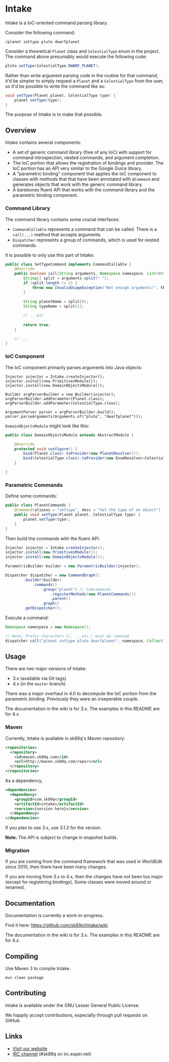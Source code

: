 # Intake

Intake is a IoC-oriented command parsing library.

Consider the following command:

```
/planet settype pluto dwarfplanet
```

Consider a theoretical `Planet` class and `CelestialType` enum in the project. The command above presumably would execute the following code:

```java
pluto.setType(CelestialType.DWARF_PLANET);
```

Rather than write argument parsing code in the routine for that command, it'd be simpler to simply request a `Planet` and a `CelestialType` from the user, so it'd be possible to write the command like so:

```java
void setType(Planet planet, CelestialType type) {
	planet.setType(type);
}
```

The purpose of Intake is to make that possible.

## Overview

Intake contains several components:

* A set of generic command library (free of any IoC) with support for command introspection, nested commands, and argument completion.
* The IoC portion that allows the registration of bindings and provider. The IoC portion has an API very similar to the Google Guice library.
* A "parametric binding" component that applies the IoC component to classes with methods that that have been annotated with `@Command` and generates objects that work with the generic command library.
* A barebones fluent API that works with the command library and the parametric binding component.

### Command Library

The command library contains some crucial interfaces:

* `CommandCallable` represents a command that can be called. There is a `call(...)` method that accepts arguments.
* `Dispatcher` represents a group of commands, which is used for nested commands.

It is possible to only use this part of Intake:

```java
public class SetTypeCommand implements CommandCallable {
    @Override
    public boolean call(String arguments, Namespace namespace, List<String> parentCommands) throws CommandException, InvocationCommandException, AuthorizationException {
        String[] split = arguments.split(" ");
        if (split.length != 2) {
            throw new InvalidUsageException("Not enough arguments!", this);
        }

        String planetName = split[0];
        String typeName = split[1];
        
        // ...etc
        
        return true;
    }

    // ...
}
```

### IoC Component

The IoC component primarily parses arguments into Java objects:

```
Injector injector = Intake.createInjector();
injector.install(new PrimitivesModule());
injector.install(new DomainObjectsModule());

Builder argParserBuilder = new Builder(injector);
argParserBuilder.addParameter(Planet.class);
argParserBuilder.addParameter(CelestialType.class);

ArgumentParser parser = argParserBuilder.build();
parser.parseArguments(Arguments.of("pluto", "dwarfplanet")));
```

`DomainObjectsModule` might look like this:

```java
public class DomainObjectsModule extends AbstractModule {

    @Override
    protected void configure() {
        bind(Planet.class).toProvider(new PlanetResolver());
        bind(CelestialType.class).toProvider(new EnumResolver<CelestialType>(CelestialType.class);
    }

}
```

### Parametric Commands

Define some commands:

```java
public class PlanetCommands {
    @Command(aliases = "settype", desc = "Set the type of an object")
	public void setType(Planet planet, CelestialType type) {
		planet.setType(type);
	}
}
```

Then build the commands with the fluent API:

```java
Injector injector = Intake.createInjector();
injector.install(new PrimitivesModule());
injector.install(new DomainObjectsModule());

ParametricBuilder builder = new ParametricBuilder(injector);

Dispatcher dispatcher = new CommandGraph()
        .builder(builder)
            .commands()
                .group("planet") // Subcommands
                    .registerMethods(new PlanetCommands())
                    .parent()
                .graph()
        .getDispatcher();
```

Execute a command:

```java
Namespace namespace = new Namespace();

// Note: Prefix characters (/, ., etc.) must be removed
dispatcher.call("planet settype pluto dwarfplanet", namespace, Collections.emptyList());
```

## Usage

There are two major versions of Intake:

* 3.x (available via Git tags)
* 4.x (in the `master` branch)

There was a major overhaul in 4.0 to decompule the IoC portion from the parametric binding. Previously they were an inseperable couple.

The documentation in the wiki is for 3.x. The examples in this README are for 4.x.

### Maven

Currently, Intake is available in sk89q's Maven repository:

```xml
<repositories>
  <repository>
    <id>maven.sk89q.com</id>
    <url>http://maven.sk89q.com/repo/</url>
  </repository>
</repositories>
```

As a dependency,

```xml
<dependencies>
  <dependency>
    <groupId>com.sk89q</groupId>
    <artifactId>intake</artifactId>
    <version>{version here}</version>
  </dependency>
</dependencies>
```

If you plan to use 3.x, use 3.1.2 for the version.

**Note:** The API is subject to change in snapshot builds.

### Migration

If you are coming from the command framework that was used in WorldEdit since 2010, then there have been many changes.

If you are moving from 3.x to 4.x, then the changes have not been too major (except for registering bindings). Some classes were moved around or renamed.

## Documentation

Documentation is currently a work-in-progress.

Find it here: https://github.com/sk89q/Intake/wiki

The documentation in the wiki is for 3.x. The examples in this README are for 4.x.

## Compiling

Use Maven 3 to compile Intake.

    mvn clean package

## Contributing

Intake is available under the GNU Lesser General Public License.

We happily accept contributions, especially through pull requests on GitHub.

## Links

* [Visit our website](http://www.enginehub.org/)
* [IRC channel](http://skq.me/irc/irc.esper.net/sk89q/) (#sk89q on irc.esper.net)